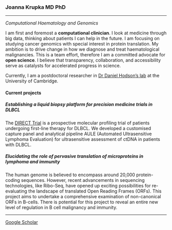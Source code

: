 ### Joanna Krupka MD PhD

---
_Computational Haematology and Genomics_

I am first and foremost a **computational clinician**. I look at medicine through big data, thinking about patients I can help in the future. I am focusing on studying cancer genomics with special interest in protein translation. My ambition is to drive change in how we diagnose and treat haematological malignancies. This is a team effort, therefore I am a committed advocate for **open science**. I believe that transparency, collaboration, and accessibility serve as catalysts for accelerated progress in science. 

Currently, I am a postdoctoral researcher in [Dr Daniel Hodson’s lab](https://www.stemcells.cam.ac.uk/people/pi/hodson) at the University of Cambridge. 

#### Current projects

##### Establishing a liquid biopsy platform for precision medicine trials in DLBCL 

The [DIRECT Trial](https://www.youtube.com/watch?v=tgl6z_Y7IyI) is a prospective molecular profiling trial of patients undergoing first-line therapy for DLBCL. We developed a customised capture panel and analytical pipeline AULE (Automated Ultrasensitive Lymphoma Evaluation) for ultrasensitive assessment of ctDNA in patients with DLBCL. 

##### Elucidating the role of pervasive translation of microproteins in lymphoma and immunity 

The human genome is believed to encompass around 20,000 protein-coding sequences. However, recent advancements in sequencing technologies, like Ribo-Seq, have opened up exciting possibilities for re-evaluating the landscape of translated Open Reading Frames (ORFs). This project aims to undertake a comprehensive examination of non-canonical ORFs in B-cells. There is potential for this project to reveal an entire new level of regulation in B cell malignancy and immunity. 

---
[Google Scholar](https://scholar.google.com/citations?user=2tuqzowAAAAJ&hl=en)
